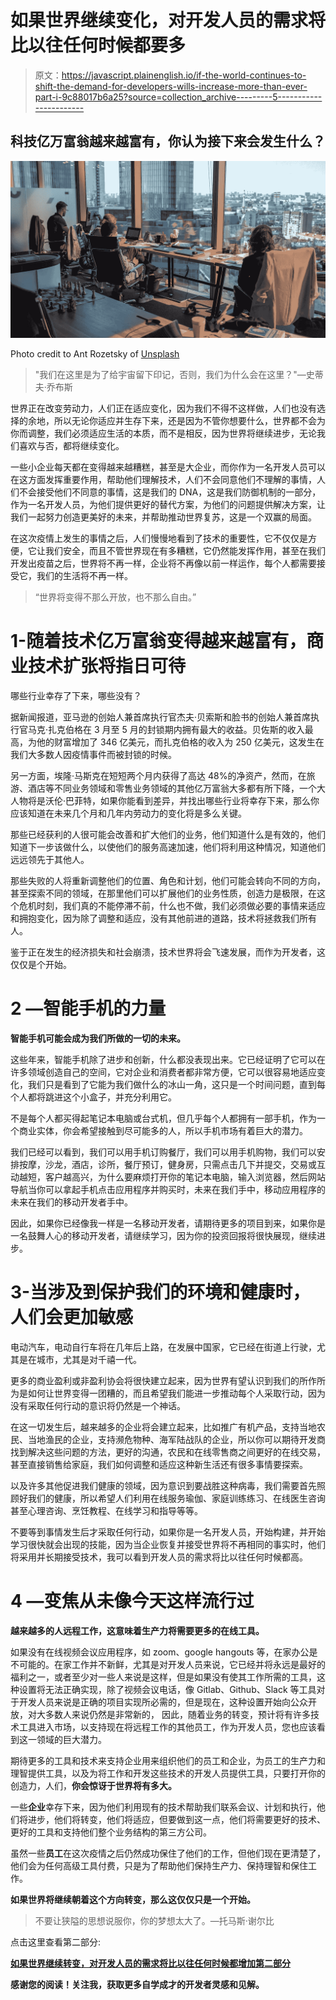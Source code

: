 # 如果世界继续变化，对开发人员的需求将比以往任何时候都要多

> 原文：<https://javascript.plainenglish.io/if-the-world-continues-to-shift-the-demand-for-developers-wills-increase-more-than-ever-part-i-9c88017b6a25?source=collection_archive---------5----------------------->

## 科技亿万富翁越来越富有，你认为接下来会发生什么？

![](img/44e0e23cedaa56860784def975b39d7c.png)

Photo credit to Ant Rozetsky of [Unsplash](https://unsplash.com/photos/HXOllTSwrpM)

> "我们在这里是为了给宇宙留下印记，否则，我们为什么会在这里？"—史蒂夫·乔布斯

世界正在改变劳动力，人们正在适应变化，因为我们不得不这样做，人们也没有选择的余地，所以无论你适应并生存下来，还是因为不管你想要什么，世界都不会为你而调整，我们必须适应生活的本质，而不是相反，因为世界将继续进步，无论我们喜欢与否，都将继续变化。

一些小企业每天都在变得越来越糟糕，甚至是大企业，而你作为一名开发人员可以在这方面发挥重要作用，帮助他们理解技术，人们不会同意他们不理解的事情，人们不会接受他们不同意的事情，这是我们的 DNA，这是我们防御机制的一部分，作为一名开发人员，为他们提供更好的替代方案，为他们的问题提供解决方案，让我们一起努力创造更美好的未来，并帮助推动世界复苏，这是一个双赢的局面。

在这次疫情上发生的事情之后，人们慢慢地看到了技术的重要性，它不仅仅是方便，它让我们安全，而且不管世界现在有多糟糕，它仍然能发挥作用，甚至在我们开发出疫苗之后，世界将不再一样，企业将不再像以前一样运作，每个人都需要接受它，我们的生活将不再一样。

> “世界将变得不那么开放，也不那么自由。”

# 1-随着技术亿万富翁变得越来越富有，商业技术扩张将指日可待

哪些行业幸存了下来，哪些没有？

据新闻报道，亚马逊的创始人兼首席执行官杰夫·贝索斯和脸书的创始人兼首席执行官马克·扎克伯格在 3 月至 5 月的封锁期内拥有最大的收益。贝佐斯的收入最高，为他的财富增加了 346 亿美元，而扎克伯格的收入为 250 亿美元，这发生在我们大多数人因疫情事件而被封锁的时候。

另一方面，埃隆·马斯克在短短两个月内获得了高达 48%的净资产，然而，在旅游、酒店等不同业务领域和零售业务领域的其他亿万富翁大多都有所下降，一个大人物将是沃伦·巴菲特，如果你能看到差异，并找出哪些行业将幸存下来，那么你应该知道在未来几个月和几年内劳动力的变化将是多么关键。

那些已经获利的人很可能会改善和扩大他们的业务，他们知道什么是有效的，他们知道下一步该做什么，以使他们的服务高速加速，他们将利用这种情况，知道他们远远领先于其他人。

那些失败的人将重新调整他们的位置、角色和计划，他们可能会转向不同的方向，甚至探索不同的领域，在那里他们可以扩展他们的业务性质，创造力是极限，在这个危机时刻，我们真的不能停滞不前，什么也不做，我们必须做必要的事情来适应和拥抱变化，因为除了调整和适应，没有其他前进的道路，技术将拯救我们所有人。

鉴于正在发生的经济损失和社会崩溃，技术世界将会飞速发展，而作为开发者，这仅仅是个开始。

# 2 —智能手机的力量

**智能手机可能会成为我们所做的一切的未来。**

这些年来，智能手机除了进步和创新，什么都没表现出来。它已经证明了它可以在许多领域创造自己的空间，它对企业和消费者都非常方便，它可以很容易地适应变化，我们只是看到了它能为我们做什么的冰山一角，这只是一个时间问题，直到每个人都将跳进这个小盒子，并充分利用它。

不是每个人都买得起笔记本电脑或台式机，但几乎每个人都拥有一部手机，作为一个商业实体，你会希望接触到尽可能多的人，所以手机市场有着巨大的潜力。

我们已经可以看到，我们可以用手机订购餐厅，我们可以用手机购物，我们可以安排按摩，沙龙，酒店，诊所，餐厅预订，健身房，只需点击几下并提交，交易或互动越短，客户越高兴，为什么要麻烦打开你的笔记本电脑，输入浏览器，然后网站导航当你可以拿起手机点击应用程序并购买时，未来在我们手中，移动应用程序的未来在我们的移动开发者手中。

因此，如果你已经像我一样是一名移动开发者，请期待更多的项目到来，如果你是一名鼓舞人心的移动开发者，请继续学习，因为你的投资回报将很快展现，继续进步。

# 3-当涉及到保护我们的环境和健康时，人们会更加敏感

电动汽车，电动自行车将在几年后上路，在发展中国家，它已经在街道上行驶，尤其是在城市，尤其是对千禧一代。

更多的商业盈利或非盈利协会将很快建立起来，因为世界有望认识到我们的所作所为是如何让世界变得一团糟的，而且希望我们能进一步推动每个人采取行动，因为没有采取任何行动的意识将仍然是一个神话。

在这一切发生后，越来越多的企业将会建立起来，比如推广有机产品，支持当地农民、当地渔民的企业，支持濒危物种、海军陆战队的企业，所以你可以期待开发商找到解决这些问题的方法，更好的沟通，农民和在线零售商之间更好的在线交易，甚至直接销售给家庭，我们如何调整和适应这种新生活还有很多事情要探索。

以及许多其他促进我们健康的领域，因为意识到要战胜这种病毒，我们需要首先照顾好我们的健康，所以希望人们利用在线服务瑜伽、家庭训练练习、在线医生咨询甚至心理咨询、烹饪教程、在线学习和指导等等。

不要等到事情发生后才采取任何行动，如果你是一名开发人员，开始构建，并开始学习很快就会出现的技能，因为当企业恢复并接受世界将不再相同的事实时，他们将采用并长期接受技术，我可以看到开发人员的需求将比以往任何时候都高。

# 4 —变焦从未像今天这样流行过

**越来越多的人远程工作，这意味着生产力将需要更多的在线工具。**

如果没有在线视频会议应用程序，如 zoom、google hangouts 等，在家办公是不可能的。在家工作并不新鲜，尤其是对开发人员来说，它已经并将永远是最好的福利之一，或者至少对一些人来说是这样，但是如果没有使其工作所需的工具，这种设置将无法正确实现，除了视频会议电话，像 Gitlab、Github、Slack 等工具对于开发人员来说是正确的项目实现所必需的，但是现在，这种设置开始向公众开放，对大多数人来说仍然是非常新的， 因此，随着业务的转变，预计将有许多技术工具进入市场，以支持现在将远程工作的其他员工，作为开发人员，您也应该看到这一领域的巨大潜力。

期待更多的工具和技术来支持企业用来组织他们的员工和企业，为员工的生产力和理智提供工具，以及为将工作和开发这些技术的开发人员提供工具，只要打开你的创造力，人们，**你会惊讶于世界将有多大。**

一些**企业**幸存下来，因为他们利用现有的技术帮助我们联系会议、计划和执行，他们将进步，他们将转变，他们将适应，但要做到这一点，他们将需要更好的技术、更好的工具和支持他们整个业务结构的第三方公司。

虽然一些**员工**在这次疫情之后仍然成功保住了他们的工作，但他们现在更清楚了，他们会为任何高级工具付费，只是为了帮助他们保持生产力、保持理智和保住工作。

**如果世界将继续朝着这个方向转变，那么这仅仅只是一个开始。**

> 不要让狭隘的思想说服你，你的梦想太大了。—托马斯·谢尔比

点击这里查看第二部分:

[**如果世界继续转变，对开发人员的需求将比以往任何时候都增加第二部分**](https://medium.com/javascript-in-plain-english/if-the-world-continues-to-shift-the-demand-for-developers-will-increase-more-than-ever-part-ii-6e981b8462a3)

**感谢您的阅读！关注我，获取更多自学成才的开发者灵感和见解。**